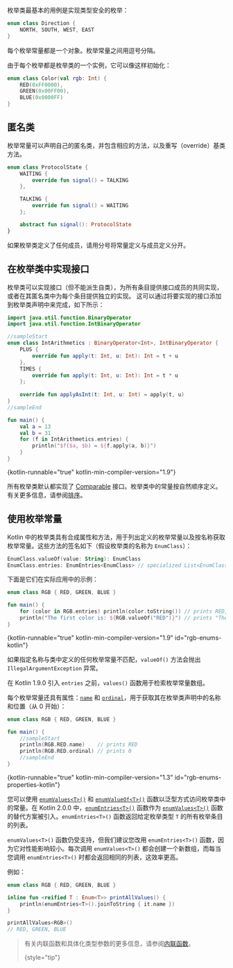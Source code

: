 [//]: # (title: 枚举类)

枚举类最基本的用例是实现类型安全的枚举：

```kotlin
enum class Direction {
    NORTH, SOUTH, WEST, EAST
}
```
每个枚举常量都是一个对象。枚举常量之间用逗号分隔。

由于每个枚举都是枚举类的一个实例，它可以像这样初始化：

```kotlin
enum class Color(val rgb: Int) {
    RED(0xFF0000),
    GREEN(0x00FF00),
    BLUE(0x0000FF)
}
```

## 匿名类

枚举常量可以声明自己的匿名类，并包含相应的方法，以及重写（override）基类方法。

```kotlin
enum class ProtocolState {
    WAITING {
        override fun signal() = TALKING
    },

    TALKING {
        override fun signal() = WAITING
    };

    abstract fun signal(): ProtocolState
}
```

如果枚举类定义了任何成员，请用分号将常量定义与成员定义分开。

## 在枚举类中实现接口

枚举类可以实现接口（但不能派生自类），为所有条目提供接口成员的共同实现，或者在其匿名类中为每个条目提供独立的实现。
这可以通过将要实现的接口添加到枚举类声明中来完成，如下所示：

```kotlin
import java.util.function.BinaryOperator
import java.util.function.IntBinaryOperator

//sampleStart
enum class IntArithmetics : BinaryOperator<Int>, IntBinaryOperator {
    PLUS {
        override fun apply(t: Int, u: Int): Int = t + u
    },
    TIMES {
        override fun apply(t: Int, u: Int): Int = t * u
    };
    
    override fun applyAsInt(t: Int, u: Int) = apply(t, u)
}
//sampleEnd

fun main() {
    val a = 13
    val b = 31
    for (f in IntArithmetics.entries) {
        println("$f($a, $b) = ${f.apply(a, b)}")
    }
}
```
{kotlin-runnable="true" kotlin-min-compiler-version="1.9"}

所有枚举类默认都实现了 [Comparable](https://kotlinlang.org/api/latest/jvm/stdlib/kotlin/-comparable/index.html) 接口。枚举类中的常量按自然顺序定义。有关更多信息，请参阅[排序](collection-ordering.md)。

## 使用枚举常量

Kotlin 中的枚举类具有合成属性和方法，用于列出定义的枚举常量以及按名称获取枚举常量。这些方法的签名如下（假设枚举类的名称为 `EnumClass`）：

```kotlin
EnumClass.valueOf(value: String): EnumClass
EnumClass.entries: EnumEntries<EnumClass> // specialized List<EnumClass>
```

下面是它们在实际应用中的示例：

```kotlin
enum class RGB { RED, GREEN, BLUE }

fun main() {
    for (color in RGB.entries) println(color.toString()) // prints RED, GREEN, BLUE
    println("The first color is: ${RGB.valueOf("RED")}") // prints "The first color is: RED"
}
```
{kotlin-runnable="true" kotlin-min-compiler-version="1.9" id="rgb-enums-kotlin"}

如果指定名称与类中定义的任何枚举常量不匹配，`valueOf()` 方法会抛出 `IllegalArgumentException` 异常。

在 Kotlin 1.9.0 引入 `entries` 之前，`values()` 函数用于检索枚举常量数组。

每个枚举常量还具有属性：[`name`](https://kotlinlang.org/api/latest/jvm/stdlib/kotlin/-enum/name.html) 和 [`ordinal`](https://kotlinlang.org/api/latest/jvm/stdlib/kotlin/-enum/ordinal.html)，用于获取其在枚举类声明中的名称和位置（从 0 开始）：

```kotlin
enum class RGB { RED, GREEN, BLUE }

fun main() {
    //sampleStart
    println(RGB.RED.name)    // prints RED
    println(RGB.RED.ordinal) // prints 0
    //sampleEnd
}
```
{kotlin-runnable="true" kotlin-min-compiler-version="1.3" id="rgb-enums-properties-kotlin"}

您可以使用 [`enumValues<T>()`](https://kotlinlang.org/api/latest/jvm/stdlib/kotlin/enum-values.html) 和 [`enumValueOf<T>()`](https://kotlinlang.org/api/latest/jvm/stdlib/kotlin/enum-value-of.html) 函数以泛型方式访问枚举类中的常量。在 Kotlin 2.0.0 中，[`enumEntries<T>()`](https://kotlinlang.org/api/latest/jvm/stdlib/kotlin.enums/enum-entries.html) 函数作为 [`enumValues<T>()`](https://kotlinlang.org/api/latest/jvm/stdlib/kotlin/enum-values.html) 函数的替代方案被引入。`enumEntries<T>()` 函数返回给定枚举类型 `T` 的所有枚举条目的列表。

`enumValues<T>()` 函数仍受支持，但我们建议您改用 `enumEntries<T>()` 函数，因为它对性能影响较小。每次调用 `enumValues<T>()` 都会创建一个新数组，而每当您调用 `enumEntries<T>()` 时都会返回相同的列表，这效率更高。

例如：

```kotlin
enum class RGB { RED, GREEN, BLUE }

inline fun <reified T : Enum<T>> printAllValues() {
    println(enumEntries<T>().joinToString { it.name })
}

printAllValues<RGB>() 
// RED, GREEN, BLUE
```
> 有关内联函数和具体化类型参数的更多信息，请参阅[内联函数](inline-functions.md)。
>
> {style="tip"}